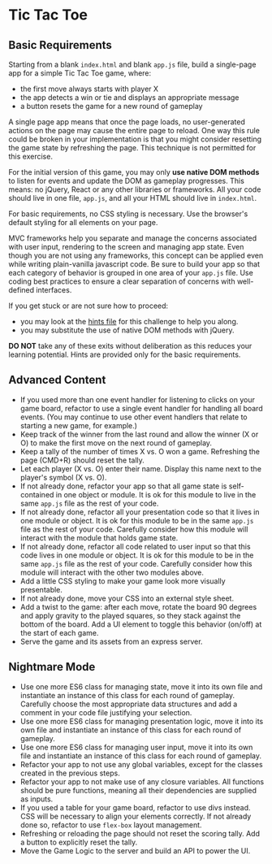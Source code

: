 # Tic Tac Toe

## Basic Requirements

Starting from a blank `index.html` and blank `app.js` file, build a single-page app for a simple Tic Tac Toe game, where:

- the first move always starts with player X
- the app detects a win or tie and displays an appropriate message
- a button resets the game for a new round of gameplay

A single page app means that once the page loads, no user-generated actions on the page may cause the entire page to reload. One way this rule could be broken in your implementation is that you might consider resetting the game state by refreshing the page. This technique is not permitted for this exercise.

For the initial version of this game, you may only **use native DOM methods** to listen for events and update the DOM as gameplay progresses. This means: no jQuery, React or any other libraries or frameworks. All your code should live in one file, `app.js`, and all your HTML should live in `index.html`.

For basic requirements, no CSS styling is necessary. Use the browser's default styling for all elements on your page.

MVC frameworks help you separate and manage the concerns associated with user input, rendering to the screen and managing app state. Even though you are not using any frameworks, this concept can be applied even while writing plain-vanilla javascript code. Be sure to build your app so that each category of behavior is grouped in one area of your `app.js` file. Use coding best practices to ensure a clear separation of concerns with well-defined interfaces.

If you get stuck or are not sure how to proceed:

- you may look at the [hints file](docs/hints_1.md) for this challenge to help you along.
- you may substitute the use of native DOM methods with jQuery.

**DO NOT** take any of these exits without deliberation as this reduces your learning potential. Hints are provided only for the basic requirements.

## Advanced Content

- If you used more than one event handler for listening to clicks on your game board, refactor to use a single event handler for handling all board events. (You may continue to use other event handlers that relate to starting a new game, for example.)
- Keep track of the winner from the last round and allow the winner (X or O) to make the first move on the next round of gameplay.
- Keep a tally of the number of times X vs. O won a game. Refreshing the page (CMD+R) should reset the tally.
- Let each player (X vs. O) enter their name. Display this name next to the player's symbol (X vs. O).
- If not already done, refactor your app so that all game state is self-contained in one object or module. It is ok for this module to live in the same `app.js` file as the rest of your code.
- If not already done, refactor all your presentation code so that it lives in one module or object. It is ok for this module to be in the same `app.js` file as the rest of your code. Carefully consider how this module will interact with the module that holds game state.
- If not already done, refactor all code related to user input so that this code lives in one module or object. It is ok for this module to be in the same `app.js` file as the rest of your code. Carefully consider how this module will interact with the other two modules above.
- Add a little CSS styling to make your game look more visually presentable.
- If not already done, move your CSS into an external style sheet.
- Add a twist to the game: after each move, rotate the board 90 degrees and apply gravity to the played squares, so they stack against the bottom of the board. Add a UI element to toggle this behavior (on/off) at the start of each game.
- Serve the game and its assets from an express server.

## Nightmare Mode

- Use one more ES6 class for managing state, move it into its own file and instantiate an instance of this class for each round of gameplay. Carefully choose the most appropriate data structures and add a comment in your code file justifying your selection.
- Use one more ES6 class for managing presentation logic, move it into its own file and instantiate an instance of this class for each round of gameplay.
- Use one more ES6 class for managing user input, move it into its own file and instantiate an instance of this class for each round of gameplay.
- Refactor your app to not use any global variables, except for the classes created in the previous steps.
- Refactor your app to not make use of any closure variables. All functions should be pure functions, meaning all their dependencies are supplied as inputs.
- If you used a table for your game board, refactor to use divs instead. CSS will be necessary to align your elements correctly. If not already done so, refactor to use `flex-box` layout management.
- Refreshing or reloading the page should not reset the scoring tally. Add a button to explicitly reset the tally.
- Move the Game Logic to the server and build an API to power the UI.
